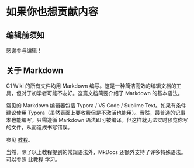 # 如果你也想贡献内容

## 编辑前须知

感谢参与编辑！

## 关于 Markdown

C1 Wiki 的所有文件均用 Markdown 编写。这是一种简洁高效的编辑文档的工具，但对于初学者可能不友好。这篇文档简要介绍了 Markdown 的基本语法。

常见的 Markdown 编辑器包括 Typora / VS Code / Sublime Text。如果有条件建议使用 Typora（虽然表面上要收费但是不激活也能用）。当然，最普通的记事本也能编写，只需遵循 Markdown 语法即可被编译。但这样就无法实时预览你写的文件，从而造成书写错误。

参见 [教程](https://markdown.com.cn/cheat-sheet.html#%E6%80%BB%E8%A7%88)。

当然，除了以上教程提到的常规语法外，MkDocs 还额外支持了许多特殊语法。可以参照 [此教程](https://squidfunk.github.io/mkdocs-material/reference/) 学习。